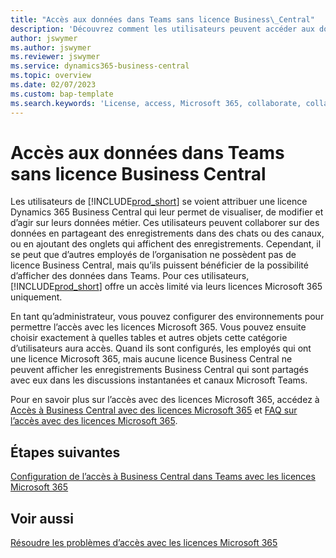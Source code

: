 ```yaml
---
title: "Accès aux données dans Teams sans licence Business\_Central"
description: 'Découvrez comment les utilisateurs peuvent accéder aux données de Business Central, dans les discussions instantanées et canaux Microsoft Teams, avec seulement une licence Microsoft 365, mais pas de licence Business Central.'
author: jswymer
ms.author: jswymer
ms.reviewer: jswymer
ms.service: dynamics365-business-central
ms.topic: overview
ms.date: 02/07/2023
ms.custom: bap-template
ms.search.keywords: 'License, access, Microsoft 365, collaborate, collaboration, Teams, Microsoft Teams'
---
```


# <a name="access-data-in-teams-without-business-central-license"></a><a name="access-data-in-teams-without-business-central-license"></a>Accès aux données dans Teams sans licence Business Central

Les utilisateurs de [!INCLUDE[prod_short](includes/prod_short.md)] se voient attribuer une licence Dynamics 365 Business Central qui leur permet de visualiser, de modifier et d’agir sur leurs données métier. Ces utilisateurs peuvent collaborer sur des données en partageant des enregistrements dans des chats ou des canaux, ou en ajoutant des onglets qui affichent des enregistrements. Cependant, il se peut que d’autres employés de l’organisation ne possèdent pas de licence Business Central, mais qu’ils puissent bénéficier de la possibilité d’afficher des données dans Teams. Pour ces utilisateurs, [!INCLUDE[prod_short](includes/prod_short.md)] offre un accès limité via leurs licences Microsoft 365 uniquement.  

En tant qu’administrateur, vous pouvez configurer des environnements pour permettre l’accès avec les licences Microsoft 365. Vous pouvez ensuite choisir exactement à quelles tables et autres objets cette catégorie d’utilisateurs aura accès. Quand ils sont configurés, les employés qui ont une licence Microsoft 365, mais aucune licence Business Central ne peuvent afficher les enregistrements Business Central qui sont partagés avec eux dans les discussions instantanées et canaux Microsoft Teams.

Pour en savoir plus sur l’accès avec des licences Microsoft 365, accédez à [Accès à Business Central avec des licences Microsoft 365](admin-access-with-m365-license.md) et [FAQ sur l’accès avec des licences Microsoft 365](admin-access-with-m365-license-faq.md).

## <a name="next-steps"></a><a name="next-steps"></a>Étapes suivantes

[Configuration de l’accès à Business Central dans Teams avec les licences Microsoft 365](admin-access-with-m365-license-setup.md)  

## <a name="see-also"></a><a name="see-also"></a>Voir aussi

[Résoudre les problèmes d’accès avec les licences Microsoft 365](admin-access-with-m365-license-troubleshooting.md)  
